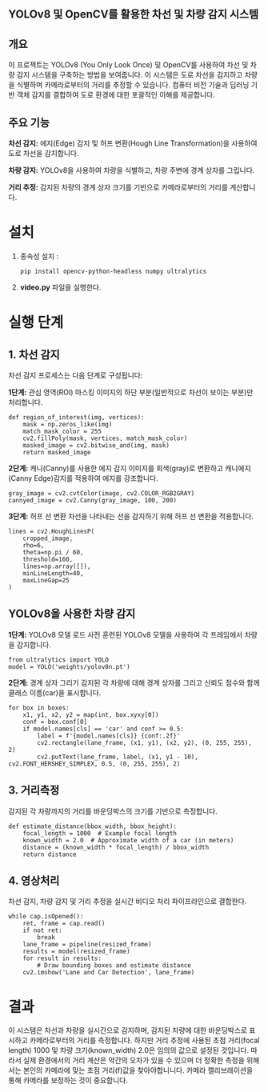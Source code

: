 ## YOLOv8 및 OpenCV를 활용한 차선 및 차량 감지 시스템

## 개요
이 프로젝트는 YOLOv8 (You Only Look Once) 및 OpenCV를 사용하여 차선 및 차량 감지 시스템을 구축하는 방법을 보여줍니다. 이 시스템은 도로 차선을 감지하고 차량을 식별하며 카메라로부터의 거리를 추정할 수 있습니다. 컴퓨터 비전 기술과 딥러닝 기반 객체 감지를 결합하여 도로 환경에 대한 포괄적인 이해를 제공합니다.

## 주요 기능
**차선 감지:** 에지(Edge) 감지 및 허프 변환(Hough Line Transformation)을 사용하여 도로 차선을 감지합니다.

**차량 감지:** YOLOv8을 사용하여 차량을 식별하고, 차량 주변에 경계 상자를 그립니다.

**거리 추정:** 감지된 차량의 경계 상자 크기를 기반으로 카메라로부터의 거리를 계산합니다.

# 설치

1. 종속성 설치 :
   ```
   pip install opencv-python-headless numpy ultralytics
   ```
   
2. **video.py** 파일을 실행한다.
   
# 실행 단계

## 1. 차선 감지 
차선 감지 프로세스는 다음 단계로 구성됩니다:

**1단계:** 관심 영역(ROI) 마스킹
이미지의 하단 부분(일반적으로 차선이 보이는 부분)만 처리합니다.
```
def region_of_interest(img, vertices):
    mask = np.zeros_like(img)
    match_mask_color = 255
    cv2.fillPoly(mask, vertices, match_mask_color)
    masked_image = cv2.bitwise_and(img, mask)
    return masked_image
```

**2단계:** 캐니(Canny)를 사용한 에지 감지
이미지를 회색(gray)로 변환하고 캐니에지(Canny Edge)감지를 적용하여 에지를 강조합니다.
```
gray_image = cv2.cvtColor(image, cv2.COLOR_RGB2GRAY)
cannyed_image = cv2.Canny(gray_image, 100, 200)
```

**3단계:** 허프 선 변환
차선을 나타내는 선을 감지하기 위해 허프 선 변환을 적용합니다.
```
lines = cv2.HoughLinesP(
    cropped_image,
    rho=6,
    theta=np.pi / 60,
    threshold=160,
    lines=np.array([]),
    minLineLength=40,
    maxLineGap=25
)
```
## YOLOv8을 사용한 차량 감지

**1단계:** YOLOv8 모델 로드
사전 훈련된 YOLOv8 모델을 사용하여 각 프레임에서 차량을 감지합니다.
```
from ultralytics import YOLO
model = YOLO('weights/yolov8n.pt')
```

**2단계:** 경계 상자 그리기
감지된 각 차량에 대해 경계 상자를 그리고 신뢰도 점수와 함께 클래스 이름(car)을 표시합니다.
```
for box in boxes:
    x1, y1, x2, y2 = map(int, box.xyxy[0])
    conf = box.conf[0]
    if model.names[cls] == 'car' and conf >= 0.5:
        label = f'{model.names[cls]} {conf:.2f}'
        cv2.rectangle(lane_frame, (x1, y1), (x2, y2), (0, 255, 255), 2)
        cv2.putText(lane_frame, label, (x1, y1 - 10), cv2.FONT_HERSHEY_SIMPLEX, 0.5, (0, 255, 255), 2)
```

## 3. 거리측정
감지된 각 차량까지의 거리를 바운딩박스의 크기를 기반으로 측정합니다.
```
def estimate_distance(bbox_width, bbox_height):
    focal_length = 1000  # Example focal length
    known_width = 2.0  # Approximate width of a car (in meters)
    distance = (known_width * focal_length) / bbox_width
    return distance
```

## 4. 영상처리 
차선 감지, 차량 감지 및 거리 추정을 실시간 비디오 처리 파이프라인으로 결합한다.
```
while cap.isOpened():
    ret, frame = cap.read()
    if not ret:
        break
    lane_frame = pipeline(resized_frame)
    results = model(resized_frame)
    for result in results:
        # Draw bounding boxes and estimate distance
    cv2.imshow('Lane and Car Detection', lane_frame)
```

# 결과
이 시스템은 차선과 차량을 실시간으로 감지하며, 감지된 차량에 대한 바운딩박스로 표시하고 카메라로부터의 거리를 측정합니다. 
하지만 거리 추정에 사용된 초점 거리(focal length) 1000 및 차량 크기(known_width) 2.0은 임의의 값으로 설정된 것입니다. 따라서 실제 환경에서의 거리 계산은 약간의 오차가 있을 수 있으며 더 정확한 측정을 위해서는 본인의 카메라에 맞는 초점 거리(f)값을 찾아야합니니다.
카메라 캘리브레이션을 통해 카메라를 보정하는 것이 중요합니다.
